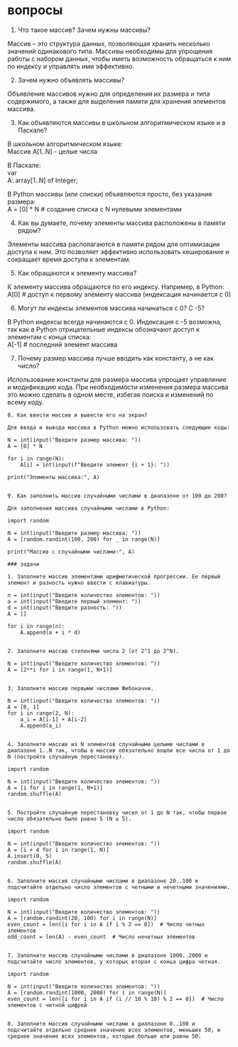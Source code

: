 # вопросы

1. Что такое массив? Зачем нужны массивы?  

Массив – это структура данных, позволяющая хранить несколько значений одинакового типа. Массивы необходимы для упрощения работы с набором данных, чтобы иметь возможность обращаться к ним по индексу и управлять ими эффективно.

2. Зачем нужно объявлять массивы? 

Объявление массивов нужно для определения их размера и типа содержимого, а также для выделения памяти для хранения элементов массива.

3. Как объявляются массивы в школьном алгоритмическом языке и в Паскале?

В школьном алгоритмическом языке:  
Массив A[1..N] - целые числа  

В Паскале:  
var  
  A: array[1..N] of Integer;

В Python массивы (или списки) объявляются просто, без указания размера:  
A = [0] * N  # создание списка с N нулевыми элементами

4. Как вы думаете, почему элементы массива расположены в памяти рядом?

Элементы массива располагаются в памяти рядом для оптимизации доступа к ним. Это позволяет эффективно использовать кеширование и сокращает время доступа к элементам.

5. Как обращаются к элементу массива?

К элементу массива обращаются по его индексу. Например, в Python:  
A[0]  # доступ к первому элементу массива (индексация начинается с 0)

6. Могут ли индексы элементов массива начинаться с 0? С -5?

В Python индексы всегда начинаются с 0. Индексация с -5 возможна, так как в Python отрицательные индексы обозначают доступ к элементам с конца списка:  
A[-1]  # последний элемент массива

7. Почему размер массива лучше вводить как константу, а не как число?

Использование константы для размера массива упрощает управление и модификацию кода. При необходимости изменения размера массива это можно сделать в одном месте, избегая поиска и изменений по всему коду.

```
8. Как ввести массив и вывести его на экран?

Для ввода и вывода массива в Python можно использовать следующие коды:  

N = int(input("Введите размер массива: "))
A = [0] * N

for i in range(N):
    A[i] = int(input(f"Введите элемент {i + 1}: "))

print("Элементы массива:", A)


9. Как заполнить массив случайными числами в диапазоне от 100 до 200? 

Для заполнения массива случайными числами в Python:  

import random

N = int(input("Введите размер массива: "))
A = [random.randint(100, 200) for _ in range(N)]

print("Массив с случайными числами:", A)

### задачи

1. Заполните массив элементами арифметической прогрессии. Ее первый элемент и разность нужно ввести с клавиатуры.

n = int(input("Введите количество элементов: "))
a = int(input("Введите первый элемент: "))
d = int(input("Введите разность: "))
A = []

for i in range(n):
    A.append(a + i * d)


2. Заполните массив степенями числа 2 (от 2^1 до 2^N).

N = int(input("Введите количество элементов: "))
A = [2**i for i in range(1, N+1)]


3. Заполните массив первыми числами Фибоначчи.

N = int(input("Введите количество элементов: "))
A = [0, 1]
for i in range(2, N):
    a_i = A[i-1] + A[i-2]
    A.append(a_i)


4. Заполните массив из N элементов случайными целыми числами в диапазоне 1..N так, чтобы в массив обязательно вошли все числа от 1 до N (постройте случайную перестановку).

import random

N = int(input("Введите количество элементов: "))
A = [i for i in range(1, N+1)]
random.shuffle(A)


5. Постройте случайную перестановку чисел от 1 до N так, чтобы первое число обязательно было равно 5 (N ≥ 5).

import random

N = int(input("Введите количество элементов: "))
A = [i + 4 for i in range(1, N)]
A.insert(0, 5)
random.shuffle(A)


6. Заполните массив случайными числами в диапазоне 20..100 и подсчитайте отдельно число элементов с четными и нечетными значениями.

import random

N = int(input("Введите количество элементов: "))
A = [random.randint(20, 100) for i in range(N)]
even_count = len([i for i in A if i % 2 == 0])  # Число четных элементов
odd_count = len(A) - even_count  # Число нечетных элементов


7. Заполните массив случайными числами в диапазоне 1000..2000 и подсчитайте число элементов, у которых вторая с конца цифра четная.

import random

N = int(input("Введите количество элементов: "))
A = [random.randint(1000, 2000) for i in range(N)]
even_count = len([i for i in A if (i // 10 % 10) % 2 == 0])  # Число элементов с четной цифрой


8. Заполните массив случайными числами в диапазоне 0..100 и подсчитайте отдельно среднее значение всех элементов, меньших 50, и среднее значение всех элементов, которые больше или равны 50.
